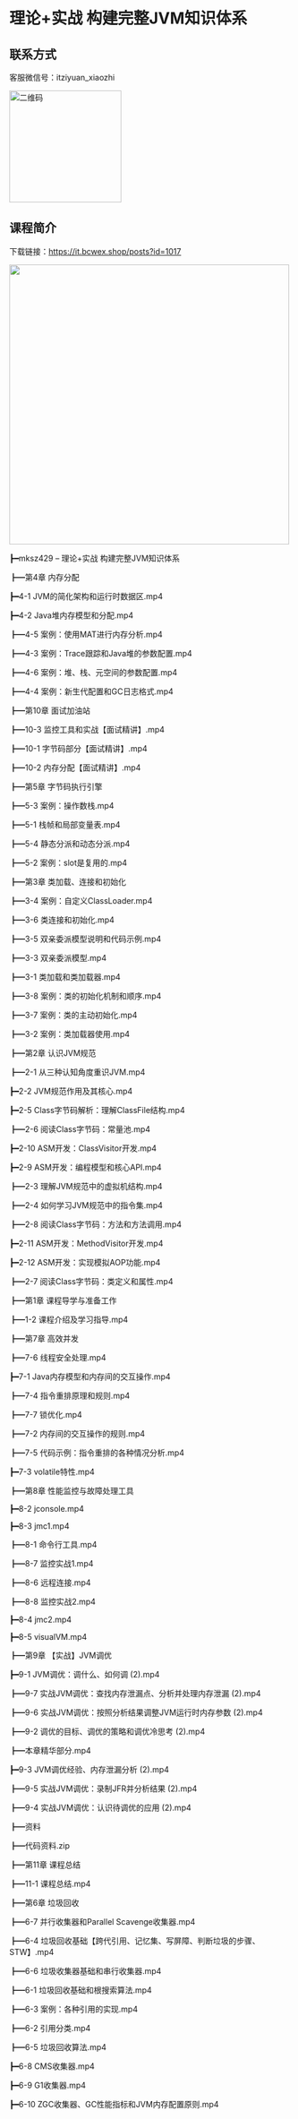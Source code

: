 # 理论+实战 构建完整JVM知识体系

## 联系方式

客服微信号：itziyuan_xiaozhi

<img src="https://ziyuanyun.oss-cn-guangzhou.aliyuncs.com/common/20240614073449/666b82192834a.jpg" width="200" height="200" alt="二维码">

## 课程简介

下载链接：https://it.bcwex.shop/posts?id=1017

<img src="https://ziyuanyun.oss-cn-guangzhou.aliyuncs.com/yun/20240515153555/664465db712a3.jpg" width="500" alt="">

  ┣━mksz429 &#8211; 理论+实战 构建完整JVM知识体系

 ┣━第4章 内存分配

 ┣━4-1 JVM的简化架构和运行时数据区.mp4

 ┣━4-2 Java堆内存模型和分配.mp4

 ┣━4-5 案例：使用MAT进行内存分析.mp4

 ┣━4-3 案例：Trace跟踪和Java堆的参数配置.mp4

 ┣━4-6 案例：堆、栈、元空间的参数配置.mp4

 ┣━4-4 案例：新生代配置和GC日志格式.mp4

 ┣━第10章 面试加油站

 ┣━10-3 监控工具和实战【面试精讲】.mp4

 ┣━10-1 字节码部分【面试精讲】.mp4

 ┣━10-2 内存分配【面试精讲】.mp4

 ┣━第5章 字节码执行引擎

 ┣━5-3 案例：操作数栈.mp4

 ┣━5-1 栈帧和局部变量表.mp4

 ┣━5-4 静态分派和动态分派.mp4

 ┣━5-2 案例：slot是复用的.mp4

 ┣━第3章 类加载、连接和初始化

 ┣━3-4 案例：自定义ClassLoader.mp4

 ┣━3-6 类连接和初始化.mp4

 ┣━3-5 双亲委派模型说明和代码示例.mp4

 ┣━3-3 双亲委派模型.mp4

 ┣━3-1 类加载和类加载器.mp4

 ┣━3-8 案例：类的初始化机制和顺序.mp4

 ┣━3-7 案例：类的主动初始化.mp4

 ┣━3-2 案例：类加载器使用.mp4

 ┣━第2章 认识JVM规范

 ┣━2-1 从三种认知角度重识JVM.mp4

 ┣━2-2 JVM规范作用及其核心.mp4

 ┣━2-5 Class字节码解析：理解ClassFile结构.mp4

 ┣━2-6 阅读Class字节码：常量池.mp4

 ┣━2-10 ASM开发：ClassVisitor开发.mp4

 ┣━2-9 ASM开发：编程模型和核心API.mp4

 ┣━2-3 理解JVM规范中的虚拟机结构.mp4

 ┣━2-4 如何学习JVM规范中的指令集.mp4

 ┣━2-8 阅读Class字节码：方法和方法调用.mp4

 ┣━2-11 ASM开发：MethodVisitor开发.mp4

 ┣━2-12 ASM开发：实现模拟AOP功能.mp4

 ┣━2-7 阅读Class字节码：类定义和属性.mp4

 ┣━第1章 课程导学与准备工作

 ┣━1-2 课程介绍及学习指导.mp4

 ┣━第7章 高效并发

 ┣━7-6 线程安全处理.mp4

 ┣━7-1 Java内存模型和内存间的交互操作.mp4

 ┣━7-4 指令重排原理和规则.mp4

 ┣━7-7 锁优化.mp4

 ┣━7-2 内存间的交互操作的规则.mp4

 ┣━7-5 代码示例：指令重排的各种情况分析.mp4

 ┣━7-3 volatile特性.mp4

 ┣━第8章 性能监控与故障处理工具

 ┣━8-2 jconsole.mp4

 ┣━8-3 jmc1.mp4

 ┣━8-1 命令行工具.mp4

 ┣━8-7 监控实战1.mp4

 ┣━8-6 远程连接.mp4

 ┣━8-8 监控实战2.mp4

 ┣━8-4 jmc2.mp4

 ┣━8-5 visualVM.mp4

 ┣━第9章 【实战】JVM调优

 ┣━9-1 JVM调优：调什么、如何调 (2).mp4

 ┣━9-7 实战JVM调优：查找内存泄漏点、分析并处理内存泄漏 (2).mp4

 ┣━9-6 实战JVM调优：按照分析结果调整JVM运行时内存参数 (2).mp4

 ┣━9-2 调优的目标、调优的策略和调优冷思考 (2).mp4

 ┣━本章精华部分.mp4

 ┣━9-3 JVM调优经验、内存泄漏分析 (2).mp4

 ┣━9-5 实战JVM调优：录制JFR并分析结果 (2).mp4

 ┣━9-4 实战JVM调优：认识待调优的应用 (2).mp4

 ┣━资料

 ┣━代码资料.zip

 ┣━第11章 课程总结

 ┣━11-1 课程总结.mp4

 ┣━第6章 垃圾回收

 ┣━6-7 并行收集器和Parallel Scavenge收集器.mp4

 ┣━6-4 垃圾回收基础【跨代引用、记忆集、写屏障、判断垃圾的步骤、STW】.mp4

 ┣━6-6 垃圾收集器基础和串行收集器.mp4

 ┣━6-1 垃圾回收基础和根搜索算法.mp4

 ┣━6-3 案例：各种引用的实现.mp4

 ┣━6-2 引用分类.mp4

 ┣━6-5 垃圾回收算法.mp4

 ┣━6-8 CMS收集器.mp4

 ┣━6-9 G1收集器.mp4

 ┣━6-10 ZGC收集器、GC性能指标和JVM内存配置原则.mp4

  
